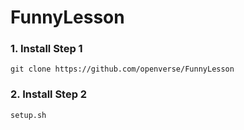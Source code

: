 # FunnyLesson
### 1. Install Step 1
    git clone https://github.com/openverse/FunnyLesson
### 2. Install Step 2
    setup.sh
